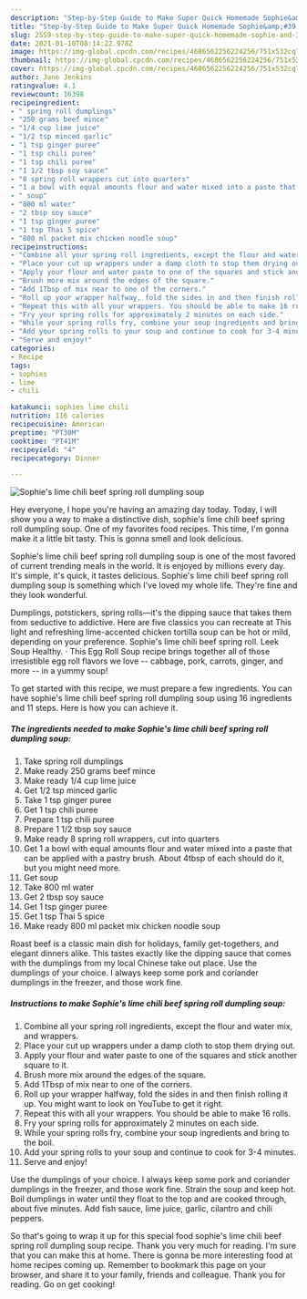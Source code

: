```yaml
---
description: "Step-by-Step Guide to Make Super Quick Homemade Sophie&amp;#39;s lime chili beef spring roll dumpling soup"
title: "Step-by-Step Guide to Make Super Quick Homemade Sophie&amp;#39;s lime chili beef spring roll dumpling soup"
slug: 2559-step-by-step-guide-to-make-super-quick-homemade-sophie-and-39-s-lime-chili-beef-spring-roll-dumpling-soup
date: 2021-01-10T08:14:22.978Z
image: https://img-global.cpcdn.com/recipes/4686562256224256/751x532cq70/sophies-lime-chili-beef-spring-roll-dumpling-soup-recipe-main-photo.jpg
thumbnail: https://img-global.cpcdn.com/recipes/4686562256224256/751x532cq70/sophies-lime-chili-beef-spring-roll-dumpling-soup-recipe-main-photo.jpg
cover: https://img-global.cpcdn.com/recipes/4686562256224256/751x532cq70/sophies-lime-chili-beef-spring-roll-dumpling-soup-recipe-main-photo.jpg
author: Jane Jenkins
ratingvalue: 4.1
reviewcount: 16398
recipeingredient:
- " spring roll dumplings"
- "250 grams beef mince"
- "1/4 cup lime juice"
- "1/2 tsp minced garlic"
- "1 tsp ginger puree"
- "1 tsp chili puree"
- "1 tsp chili puree"
- "1 1/2 tbsp soy sauce"
- "8 spring roll wrappers cut into quarters"
- "1 a bowl with equal amounts flour and water mixed into a paste that can be applied with a pastry brush About 4tbsp of each should do it but you might need more"
- " soup"
- "800 ml water"
- "2 tbsp soy sauce"
- "1 tsp ginger puree"
- "1 tsp Thai 5 spice"
- "800 ml packet mix chicken noodle soup"
recipeinstructions:
- "Combine all your spring roll ingredients, except the flour and water mix, and wrappers."
- "Place your cut up wrappers under a damp cloth to stop them drying out."
- "Apply your flour and water paste to one of the squares and stick another square to it."
- "Brush more mix around the edges of the square."
- "Add 1Tbsp of mix near to one of the corners."
- "Roll up your wrapper halfway, fold the sides in and then finish rolling it up. You might want to look on YouTube to get it right."
- "Repeat this with all your wrappers. You should be able to make 16 rolls."
- "Fry your spring rolls for approximately 2 minutes on each side."
- "While your spring rolls fry, combine your soup ingredients and bring to the boil."
- "Add your spring rolls to your soup and continue to cook for 3-4 minutes."
- "Serve and enjoy!"
categories:
- Recipe
tags:
- sophies
- lime
- chili

katakunci: sophies lime chili 
nutrition: 116 calories
recipecuisine: American
preptime: "PT30M"
cooktime: "PT41M"
recipeyield: "4"
recipecategory: Dinner

---
```



![Sophie&#39;s lime chili beef spring roll dumpling soup](https://img-global.cpcdn.com/recipes/4686562256224256/751x532cq70/sophies-lime-chili-beef-spring-roll-dumpling-soup-recipe-main-photo.jpg)

Hey everyone, I hope you're having an amazing day today. Today, I will show you a way to make a distinctive dish, sophie&#39;s lime chili beef spring roll dumpling soup. One of my favorites food recipes. This time, I'm gonna make it a little bit tasty. This is gonna smell and look delicious.

Sophie&#39;s lime chili beef spring roll dumpling soup is one of the most favored of current trending meals in the world. It is enjoyed by millions every day. It's simple, it's quick, it tastes delicious. Sophie&#39;s lime chili beef spring roll dumpling soup is something which I've loved my whole life. They're fine and they look wonderful.

Dumplings, potstickers, spring rolls—it&#39;s the dipping sauce that takes them from seductive to addictive. Here are five classics you can recreate at This light and refreshing lime-accented chicken tortilla soup can be hot or mild, depending on your preference. Sophie&#39;s lime chili beef spring roll. Leek Soup Healthy. · This Egg Roll Soup recipe brings together all of those irresistible egg roll flavors we love -- cabbage, pork, carrots, ginger, and more -- in a yummy soup!


To get started with this recipe, we must prepare a few ingredients. You can have sophie&#39;s lime chili beef spring roll dumpling soup using 16 ingredients and 11 steps. Here is how you can achieve it.

<!--inarticleads1-->

##### The ingredients needed to make Sophie&#39;s lime chili beef spring roll dumpling soup:

1. Take  spring roll dumplings
1. Make ready 250 grams beef mince
1. Make ready 1/4 cup lime juice
1. Get 1/2 tsp minced garlic
1. Take 1 tsp ginger puree
1. Get 1 tsp chili puree
1. Prepare 1 tsp chili puree
1. Prepare 1 1/2 tbsp soy sauce
1. Make ready 8 spring roll wrappers, cut into quarters
1. Get 1 a bowl with equal amounts flour and water mixed into a paste that can be applied with a pastry brush. About 4tbsp of each should do it, but you might need more.
1. Get  soup
1. Take 800 ml water
1. Get 2 tbsp soy sauce
1. Get 1 tsp ginger puree
1. Get 1 tsp Thai 5 spice
1. Make ready 800 ml packet mix chicken noodle soup


Roast beef is a classic main dish for holidays, family get-togethers, and elegant dinners alike. This tastes exactly like the dipping sauce that comes with the dumplings from my local Chinese take out place. Use the dumplings of your choice. I always keep some pork and coriander dumplings in the freezer, and those work fine. 

<!--inarticleads2-->

##### Instructions to make Sophie&#39;s lime chili beef spring roll dumpling soup:

1. Combine all your spring roll ingredients, except the flour and water mix, and wrappers.
1. Place your cut up wrappers under a damp cloth to stop them drying out.
1. Apply your flour and water paste to one of the squares and stick another square to it.
1. Brush more mix around the edges of the square.
1. Add 1Tbsp of mix near to one of the corners.
1. Roll up your wrapper halfway, fold the sides in and then finish rolling it up. You might want to look on YouTube to get it right.
1. Repeat this with all your wrappers. You should be able to make 16 rolls.
1. Fry your spring rolls for approximately 2 minutes on each side.
1. While your spring rolls fry, combine your soup ingredients and bring to the boil.
1. Add your spring rolls to your soup and continue to cook for 3-4 minutes.
1. Serve and enjoy!


Use the dumplings of your choice. I always keep some pork and coriander dumplings in the freezer, and those work fine. Strain the soup and keep hot. Boil dumplings in water until they float to the top and are cooked through, about five minutes. Add fish sauce, lime juice, garlic, cilantro and chili peppers. 

So that's going to wrap it up for this special food sophie&#39;s lime chili beef spring roll dumpling soup recipe. Thank you very much for reading. I'm sure that you can make this at home. There is gonna be more interesting food at home recipes coming up. Remember to bookmark this page on your browser, and share it to your family, friends and colleague. Thank you for reading. Go on get cooking!
